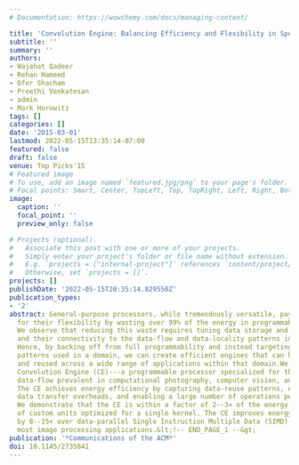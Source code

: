 ```yaml
---
# Documentation: https://wowchemy.com/docs/managing-content/

title: 'Convolution Engine: Balancing Efficiency and Flexibility in Specialized Computing'
subtitle: ''
summary: ''
authors:
- Wajahat Qadeer
- Rehan Hameed
- Ofer Shacham
- Preethi Venkatesan
- admin
- Mark Horowitz
tags: []
categories: []
date: '2015-03-01'
lastmod: 2022-05-15T13:35:14-07:00
featured: false
draft: false
venue: Top Picks'15
# Featured image
# To use, add an image named `featured.jpg/png` to your page's folder.
# Focal points: Smart, Center, TopLeft, Top, TopRight, Left, Right, BottomLeft, Bottom, BottomRight.
image:
  caption: ''
  focal_point: ''
  preview_only: false

# Projects (optional).
#   Associate this post with one or more of your projects.
#   Simply enter your project's folder or file name without extension.
#   E.g. `projects = ["internal-project"]` references `content/project/deep-learning/index.md`.
#   Otherwise, set `projects = []`.
projects: []
publishDate: '2022-05-15T20:35:14.829550Z'
publication_types:
- '2'
abstract: General-purpose processors, while tremendously versatile, pay a huge cost
  for their flexibility by wasting over 99% of the energy in programmability overheads.
  We observe that reducing this waste requires tuning data storage and compute structures
  and their connectivity to the data-flow and data-locality patterns in the algorithms.
  Hence, by backing off from full programmability and instead targeting key data-flow
  patterns used in a domain, we can create efficient engines that can be programmed
  and reused across a wide range of applications within that domain.We present the
  Convolution Engine (CE)---a programmable processor specialized for the convolution-like
  data-flow prevalent in computational photography, computer vision, and video processing.
  The CE achieves energy efficiency by capturing data-reuse patterns, eliminating
  data transfer overheads, and enabling a large number of operations per memory access.
  We demonstrate that the CE is within a factor of 2--3× of the energy and area efficiency
  of custom units optimized for a single kernel. The CE improves energy and area efficiency
  by 8--15× over data-parallel Single Instruction Multiple Data (SIMD) engines for
  most image processing applications.&lt;!-- END_PAGE_1 --&gt;
publication: '*Communications of the ACM*'
doi: 10.1145/2735841
---
```

